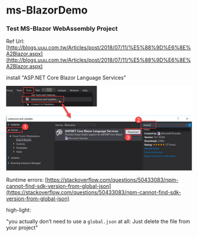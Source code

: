 # ms-BlazorDemo

### Test MS-Blazor WebAssembly Project

Ref Url:
[http://blogs.uuu.com.tw/Articles/post/2018/07/11/%E5%88%9D%E6%8E%A2Blazor.aspx](http://blogs.uuu.com.tw/Articles/post/2018/07/11/%E5%88%9D%E6%8E%A2Blazor.aspx)

install "ASP.NET Core Blazor Language Services"

![](asset/pic01.jpg)

Runtime errors:
[https://stackoverflow.com/questions/50433083/npm-cannot-find-sdk-version-from-global-json](https://stackoverflow.com/questions/50433083/npm-cannot-find-sdk-version-from-global-json)

high-light:

"you actually don’t need to use a `global.json` at all: Just delete the file from your project"
